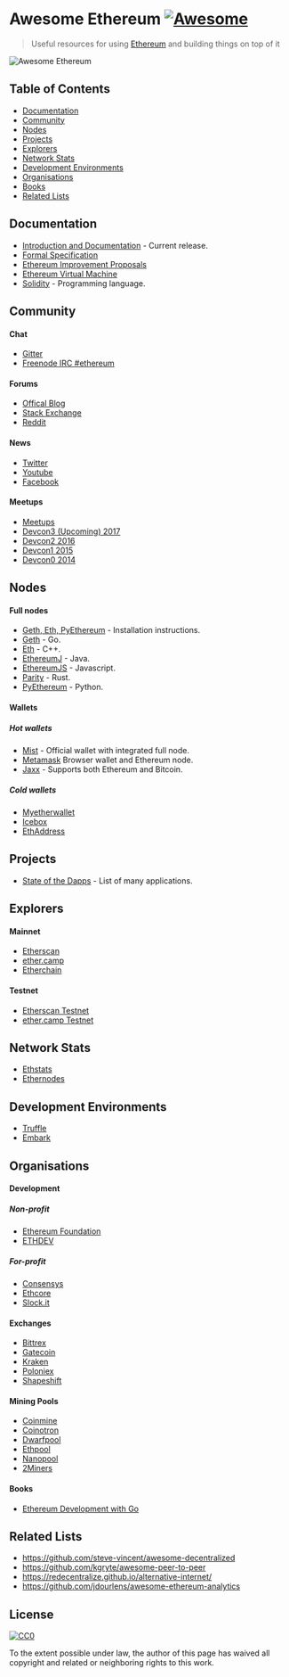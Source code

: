 # Awesome Ethereum [![Awesome](https://cdn.rawgit.com/sindresorhus/awesome/d7305f38d29fed78fa85652e3a63e154dd8e8829/media/badge.svg)](https://github.com/sindresorhus/awesome)

> Useful resources for using [Ethereum](https://www.ethereum.org/) and building things on top of it

![Awesome Ethereum](https://tomashvili.com/images/ethereum_landscape_2.png "Awesome Ethereum")

## Table of Contents

* [Documentation](#documentation)
* [Community](#community)
* [Nodes](#nodes)
* [Projects](#projects)
* [Explorers](#explorers)
* [Network Stats](#network-stats)
* [Development Environments](#development-environments)
* [Organisations](#organisations)
* [Books](#books)
* [Related Lists](#related-lists)

## Documentation

* [Introduction and Documentation](http://www.ethdocs.org/en/latest/) - Current release.
* [Formal Specification](https://ethereum.github.io/yellowpaper/paper.pdf)
* [Ethereum Improvement Proposals](https://github.com/ethereum/EIPs)
* [Ethereum Virtual Machine](https://github.com/pirapira/awesome-ethereum-virtual-machine)
* [Solidity](http://solidity.readthedocs.org/) - Programming language.

## Community

#### Chat

* [Gitter](https://gitter.im/ethereum/)
* [Freenode IRC #ethereum](irc://irc.freenode.net/ethereum)

#### Forums

* [Offical Blog](https://blog.ethereum.org/)
* [Stack Exchange](https://ethereum.stackexchange.com/)
* [Reddit](https://www.reddit.com/r/ethereum)

#### News

* [Twitter](https://twitter.com/ethereumproject)
* [Youtube](http://www.youtube.com/ethereumproject)
* [Facebook](https://www.facebook.com/ethereumproject)

#### Meetups

* [Meetups](http://ethereum.meetup.com/)
* [Devcon3 (Upcoming) 2017](https://ethereumfoundation.org/devcon3/)
* [Devcon2 2016](https://www.youtube.com/watch?v=1wayaZ1-iBE&list=PLaM7G4Llrb7xqzgOwbvNv63_KM7VH84Rd)
* [Devcon1 2015](https://www.youtube.com/playlist?list=PLJqWcTqh_zKHQUFX4IaVjWjfT2tbS4NVk)
* [Devcon0 2014](https://www.youtube.com/watch?v=_BvvUlKDqp0&list=PLJqWcTqh_zKEjpSej3ddtDOKPRGl_7MhS)

## Nodes

#### Full nodes

* [Geth, Eth, PyEthereum](https://www.ethereum.org/cli) - Installation instructions.
* [Geth](https://github.com/ethereum/go-ethereum/wiki/Building-Ethereum) - Go.
* [Eth](https://github.com/ethereum/webthree-umbrella) - C++.
* [EthereumJ](http://ethereumj.io/) - Java.
* [EthereumJS](https://ethereumjs.github.io/) - Javascript.
* [Parity](https://ethcore.io/parity.html) - Rust.
* [PyEthereum](https://github.com/ethereum/pyethereum) - Python.

#### Wallets

##### Hot wallets
* [Mist](https://github.com/ethereum/mist) - Official wallet with integrated full node.
* [Metamask](https://metamask.io/) Browser wallet and Ethereum node.
* [Jaxx](http://jaxx.io/) - Supports both Ethereum and Bitcoin.

##### Cold wallets

* [Myetherwallet](http://myetherwallet.com/)
* [Icebox](https://github.com/consenSys/icebox)
* [EthAddress](https://github.com/ryepdx/ethaddress.org)

## Projects

* [State of the Dapps](http://dapps.ethercasts.com/) - List of many applications.

## Explorers

#### Mainnet

* [Etherscan](https://etherscan.io/)
* [ether.camp](https://live.ether.camp/)
* [Etherchain](https://www.etherchain.org/)

#### Testnet

* [Etherscan Testnet](https://testnet.etherscan.io/)
* [ether.camp Testnet](https://morden.ether.camp/)

## Network Stats

* [Ethstats](https://ethstats.net/)
* [Ethernodes](http://ethernodes.org/)

## Development Environments

* [Truffle](http://truffleframework.com/)
* [Embark](https://github.com/iurimatias/embark-framework)

## Organisations

#### Development

##### Non-profit

* [Ethereum Foundation](https://www.ethereum.org/foundation)
* [ETHDEV](http://ethdev.com/)

##### For-profit

* [Consensys](https://consensys.net/)
* [Ethcore](https://ethcore.io/)
* [Slock.it](https://slock.it/)

#### Exchanges

* [Bittrex](https://bittrex.com/)
* [Gatecoin](https://gatecoin.com/)
* [Kraken](https://kraken.com/)
* [Poloniex](https://poloniex.com/)
* [Shapeshift](https://shapeshift.io/)

#### Mining Pools

* [Coinmine](https://www2.coinmine.pl/)
* [Coinotron](https://www.coinotron.com/app?action=home)
* [Dwarfpool](http://dwarfpool.com/)
* [Ethpool](http://ethpool.org/)
* [Nanopool](http://nanopool.org/)
* [2Miners](https://2miners.com)

#### Books

* [Ethereum Development with Go](https://goethereumbook.org/)

## Related Lists

* https://github.com/steve-vincent/awesome-decentralized
* https://github.com/kgryte/awesome-peer-to-peer
* https://redecentralize.github.io/alternative-internet/
* https://github.com/jdourlens/awesome-ethereum-analytics

## License

[![CC0](https://i.creativecommons.org/p/zero/1.0/88x31.png)](https://creativecommons.org/publicdomain/zero/1.0/)

To the extent possible under law, the author of this page has waived all copyright and related or neighboring rights to this work.
